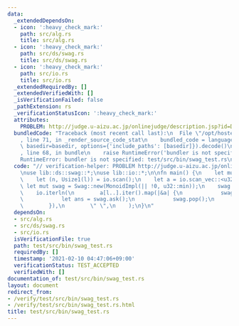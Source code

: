 ```yaml
---
data:
  _extendedDependsOn:
  - icon: ':heavy_check_mark:'
    path: src/alg.rs
    title: src/alg.rs
  - icon: ':heavy_check_mark:'
    path: src/ds/swag.rs
    title: src/ds/swag.rs
  - icon: ':heavy_check_mark:'
    path: src/io.rs
    title: src/io.rs
  _extendedRequiredBy: []
  _extendedVerifiedWith: []
  _isVerificationFailed: false
  _pathExtension: rs
  _verificationStatusIcon: ':heavy_check_mark:'
  attributes:
    PROBLEM: http://judge.u-aizu.ac.jp/onlinejudge/description.jsp?id=DSL_3_D&lang=ja
  bundledCode: "Traceback (most recent call last):\n  File \"/opt/hostedtoolcache/Python/3.9.1/x64/lib/python3.9/site-packages/onlinejudge_verify/documentation/build.py\"\
    , line 71, in _render_source_code_stat\n    bundled_code = language.bundle(stat.path,\
    \ basedir=basedir, options={'include_paths': [basedir]}).decode()\n  File \"/opt/hostedtoolcache/Python/3.9.1/x64/lib/python3.9/site-packages/onlinejudge_verify/languages/user_defined.py\"\
    , line 68, in bundle\n    raise RuntimeError('bundler is not specified: {}'.format(path.as_posix()))\n\
    RuntimeError: bundler is not specified: test/src/bin/swag_test.rs\n"
  code: "// verification-helper: PROBLEM http://judge.u-aizu.ac.jp/onlinejudge/description.jsp?id=DSL_3_D&lang=ja\n\
    \nuse lib::ds::swag::*;\nuse lib::io::*;\n\nfn main() {\n    let mut io = IO::new();\n\
    \    let (n, Usize1(l)) = io.scan();\n    let a = io.scan_vec::<u32>(n);\n   \
    \ let mut swag = Swag::new(MonoidImpl(|| !0, u32::min));\n    swag.extend_from_slice(&a[..l]);\n\
    \    io.iterln(\n        a[l..].iter().map(|&a| {\n            swag.push(a);\n\
    \            let ans = swag.ask();\n            swag.pop();\n            ans\n\
    \        }),\n        \" \",\n    );\n}\n"
  dependsOn:
  - src/alg.rs
  - src/ds/swag.rs
  - src/io.rs
  isVerificationFile: true
  path: test/src/bin/swag_test.rs
  requiredBy: []
  timestamp: '2021-02-10 04:47:06+09:00'
  verificationStatus: TEST_ACCEPTED
  verifiedWith: []
documentation_of: test/src/bin/swag_test.rs
layout: document
redirect_from:
- /verify/test/src/bin/swag_test.rs
- /verify/test/src/bin/swag_test.rs.html
title: test/src/bin/swag_test.rs
---
```

